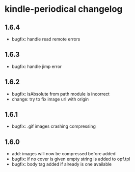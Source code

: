 # kindle-periodical changelog

## 1.6.4
* bugfix: handle read remote errors

## 1.6.3
* bugfix: handle jimp error

## 1.6.2
* bugfix: isAbsolute from path module is incorrect
* change: try to fix image url with origin

## 1.6.1
* bugfix: .gif images crashing compressing

## 1.6.0
* add: images will now be compressed before added
* bugfix: if no cover is given empty string is added to opf.tpl
* bugfix: body tag added if already is one available
